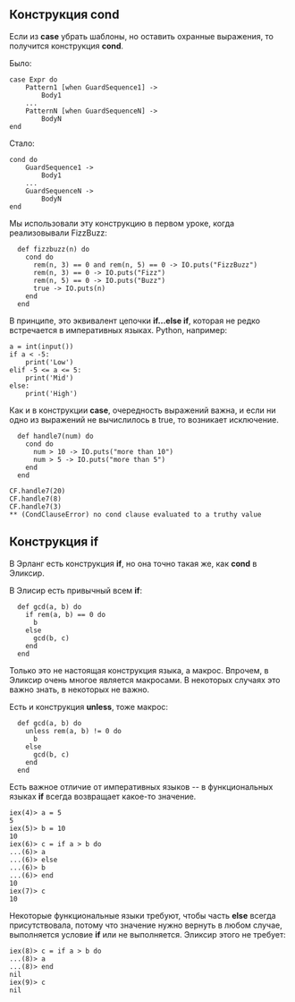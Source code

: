 ## Конструкция cond

Если из **case** убрать шаблоны, но оставить охранные выражения, то получится конструкция **cond**.

Было:
```
case Expr do
    Pattern1 [when GuardSequence1] ->
        Body1
    ...
    PatternN [when GuardSequenceN] ->
        BodyN
end
```

Стало:
```
cond do
    GuardSequence1 ->
        Body1
    ...
    GuardSequenceN ->
        BodyN
end
```

Мы использовали эту конструкцию в первом уроке, когда реализовывали FizzBuzz:
```
  def fizzbuzz(n) do
    cond do
      rem(n, 3) == 0 and rem(n, 5) == 0 -> IO.puts("FizzBuzz")
      rem(n, 3) == 0 -> IO.puts("Fizz")
      rem(n, 5) == 0 -> IO.puts("Buzz")
      true -> IO.puts(n)
    end
  end
```

В принципе, это эквивалент цепочки **if...else if**, которая не редко встречается в императивных языках. Python, например:
```
a = int(input())
if a < -5:
    print('Low')
elif -5 <= a <= 5:
    print('Mid')
else:
    print('High')
```

Как и в конструкции **case**, очередность выражений важна, и если ни одно из выражений не вычислилось в true, то возникает исключение.

```
  def handle7(num) do
    cond do
      num > 10 -> IO.puts("more than 10")
      num > 5 -> IO.puts("more than 5")
    end
  end

CF.handle7(20)
CF.handle7(8)
CF.handle7(3)
** (CondClauseError) no cond clause evaluated to a truthy value
```


## Конструкция if

В Эрланг есть конструкция **if**, но она точно такая же, как **cond** в Эликсир.

В Элисир есть привычный всем **if**:
```
  def gcd(a, b) do
    if rem(a, b) == 0 do
      b
    else
      gcd(b, c)
    end
  end
```

Только это не настоящая конструкция языка, а макрос. Впрочем, в Эликсир очень многое является макросами. В некоторых случаях это важно знать, в некоторых не важно.

Есть и конструкция **unless**, тоже макрос:
```
  def gcd(a, b) do
    unless rem(a, b) != 0 do
      b
    else
      gcd(b, c)
    end
  end
```

Есть важное отличие от императивных языков -- в функциональных языках **if** всегда возвращает какое-то значение.
```
iex(4)> a = 5
5
iex(5)> b = 10
10
iex(6)> c = if a > b do
...(6)> a
...(6)> else
...(6)> b
...(6)> end
10
iex(7)> c
10
```

Некоторые функциональные языки требуют, чтобы часть **else** всегда присутствовала, потому что значение нужно вернуть в любом случае, выполняется условие **if** или не выполняется. Эликсир этого не требует:

```
iex(8)> c = if a > b do
...(8)> a
...(8)> end
nil
iex(9)> c
nil
```
